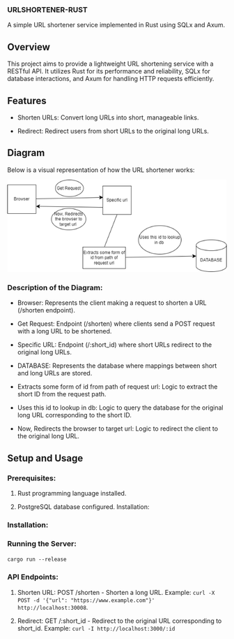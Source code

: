 ### URLSHORTENER-RUST

A simple URL shortener service implemented in Rust using SQLx and Axum.


## Overview
This project aims to provide a lightweight URL shortening service with a RESTful API. It utilizes Rust for its performance and reliability, SQLx for database interactions, and Axum for handling HTTP requests efficiently.


## Features

- Shorten URLs: Convert long URLs into short, manageable links.

- Redirect: Redirect users from short URLs to the original long URLs.


## Diagram
Below is a visual representation of how the URL shortener works:


![Diagram](Diagram.png)

### Description of the Diagram:
- Browser: Represents the client making a request to shorten a URL (/shorten endpoint).

- Get Request: Endpoint (/shorten) where clients send a POST request with a long URL to be shortened.

- Specific URL: Endpoint (/:short_id) where short URLs redirect to the original long URLs.

- DATABASE: Represents the database where mappings between short and long URLs are stored.

- Extracts some form of id from path of request url: Logic to extract the short ID from the request path.

- Uses this id to lookup in db: Logic to query the database for the original long URL corresponding to the short ID.

- Now, Redirects the browser to target url: Logic to redirect the client to the original long URL.

## Setup and Usage

### Prerequisites:

1. Rust programming language installed.

2. PostgreSQL database configured.
Installation:

### Installation:


### Running the Server:

``` cargo run --release ```

### API Endpoints:

1. Shorten URL: POST /shorten - Shorten a long URL. Example: 
``` curl -X POST -d '{"url": "https://www.example.com"}' http://localhost:30008 ```.

2. Redirect: GET /:short_id - Redirect to the original URL corresponding to short_id. 
Example: 
``` curl -I http://localhost:3000/:id ```